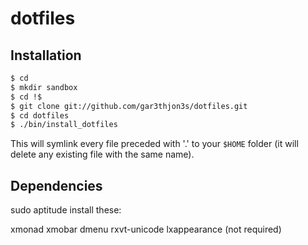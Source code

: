# dotfiles

## Installation

```bash
$ cd 
$ mkdir sandbox
$ cd !$
$ git clone git://github.com/gar3thjon3s/dotfiles.git
$ cd dotfiles
$ ./bin/install_dotfiles
```

This will symlink every file preceded with '.' to your `$HOME` folder (it will delete any existing file with the same name).

## Dependencies

sudo aptitude install these:

xmonad
xmobar
dmenu
rxvt-unicode
lxappearance (not required)
